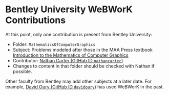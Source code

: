 
# Bentley University WeBWorK Contributions

At this point, only one contribution is present from Bentley
University:

 * Folder: `MathematicsOfComputerGraphics`
 * Subject: Problems modeled after those in the MAA Press textbook
   [Introduction to the Mathematics of Computer Graphics](https://nathancarter.github.io/mocg/site/index.html)
 * Contributor: [Nathan Carter (GitHub ID `nathancarter`)](https://github.com/nathancarter)
 * Changes to content in that folder should be checked with Nathan
   if possible.

Other faculty from Bentley may add other subjects at a later date.
For example, [David Oury (GitHub ID `davidoury`)](https://github.com/davidoury)
has used WeBWorK in the past.


